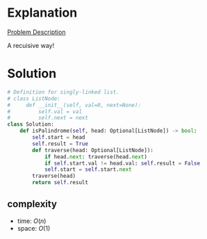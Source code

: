 # Explanation

[Problem Description](https://leetcode.com/problems/palindrome-linked-list/)

A recuisive way!

# Solution

```python
# Definition for singly-linked list.
# class ListNode:
#     def __init__(self, val=0, next=None):
#         self.val = val
#         self.next = next
class Solution:
    def isPalindrome(self, head: Optional[ListNode]) -> bool:
        self.start = head
        self.result = True
        def traverse(head: Optional[ListNode]):
            if head.next: traverse(head.next)
            if self.start.val != head.val: self.result = False
            self.start = self.start.next
        traverse(head)
        return self.result
```

## complexity

- time: $O(n)$
- space: $O(1)$
